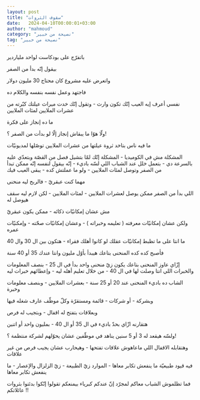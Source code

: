 ```yaml
---
layout: post
title: "سقوف الثروات"
date:   2024-04-10T00:00:01+03:00
author: "mahmoud"
category: "نصيحة من خبير"
tag: "نصيحة من خبير"
---
```



باتفرّج على بودكاست لواحد ملياردير

بيقول إنّه بدأ من الصفر

واتعرض عليه مشروع كان محتاج 30 مليون دولار

فاجتهد وعمل نفسه بنفسه والكلام ده




نفسي أعرف إيه العيب إنّك تكون وارث - وتقول إنّك خدت ميراث
عيلتك كبّرته من عشرات الملايين لمئات الملايين

ما ده إنجاز على فكرة




ولّا هوّا ما يبقاش إنجاز إلّا لو بدأت من الصفر ؟!




ما فيه ناس بتاخد ثروة عيلتها من عشرات الملايين توصّلها
لمديونيّات




المشكلة مش في الكوميديا - المشكلة إنّك لمّا بتشيل فصل من
القصّة وبتعدّي عليه بالسرعة دي - بتعمل خلل عند الشباب اللي لسّه باديء - إنّه
بيقول لنفسه إنّه ممكن تبدأ من الصفر وتوصل لمئات الملايين - ولو ما عملتش
كده - يبقى العيب فيك




مهما كنت عبقريّ - فالربح ليه منحنى




اللي بدأ من الصفر ممكن يوصل لعشرات الملايين - لمئات
الملايين - لكن لازم ليه سقف هيوصل له




مش عشان إمكانيّات ذكائه - ممكن يكون عبقريّ

ولكن عشان إمكانيّات معرفته ( تعليمه وخبراته ) - وعشان
إمكانيّات صحّته - وإمكنيّات عمره




ما انتا على ما تظبط إمكانيّات عقلك لو كانوا أهلك فقراء -
هتكون بين ال 30 وال 40

فأصبح كده كده المنحنى بتاعك هيبدأ بأوّل مليون وانتا عندك
35 أو 40 سنة




إزّاي عاوز المنحنى بتاعك يكون زيّ منحنى واحد بدأ في ال
25 - بنصف المعلومات والخبرات اللي انتا وصلت لها في ال 40 - من خلال تعليم
أهله ليه - وإعطائهم خبرات ليه




الشاب ده باديء المنحنى عند 20 أو 25 سنة - بعشرات
الملايين - وبنصف معلومات وخبرة

وبشركة - أو شركات - قائمة ومستقرّة وكلّ موظّف عارف شغله
فيها

وبعلاقات بتفتح له اقفال - وبتجيب له فرص




هتقارنه ازّاي بحدّ باديء في ال 35 أو ال 40 - بمليون واحد
أو اتنين

ولسّه هيقعد له 3 أو 5 سنين يناهد في موظّفين عشان يحوّلهم
لشركة منتظمة ؟!

وهتقابله الاقفال اللي ماعاهوش علاقات تفتحها - وهيحارب
عشان يجيب فرص من غير علاقات




فيه قيود طبيعيّة ما ينفعش تكابر معاها - الموارد زيّ
الطبيعة - زيّ الزلزال والإعصار - ما ينفعش تكابر معاها




فما تظلموش الشباب معاكم لمجرّد إنّ عندكم كبرياء بيمنعكم
تقولوا إنّكوا بدئتوا بثروات عائلاتكم !!
